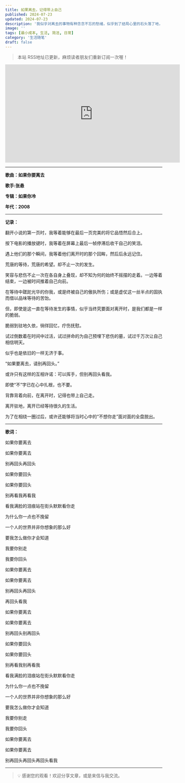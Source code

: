 ```yaml
---
title: 如果离去，记得带上自己
published: 2024-07-23
updated: 2024-07-23
description: '我似乎对离去的事物有种念念不忘的愁绪，似乎到了结局心里的石头落了地，但总是期盼有转机。'
image: ''
tags: [最小成本, 生活, 简洁, 日常]
category: '生活随笔'
draft: false
---
```


> 本站 RSS地址已更新，麻烦读者朋友们重新订阅一次喔！

<iframe width="560" height="315" src="https://www.youtube.com/embed/0fD7XYkMzR0?si=7XuBeyP1oRL63XWK" title="YouTube video player" frameborder="0" allow="accelerometer; autoplay; clipboard-write; encrypted-media; gyroscope; picture-in-picture; web-share" referrerpolicy="strict-origin-when-cross-origin" allowfullscreen></iframe>

---

**歌曲：如果你要离去**

**歌手:张悬**

**专辑：如果你冷**

**年代：2008**

---

**记录：**

翻开小说的第一页时，我等着能够在最后一页完美的将它品悟然后合上。

按下电影的播放键时，我等着在屏幕上最后一帧停滞后收干自己的笑泪。

遇上他们的那个瞬间，我等着他们离开时的那个回眸，然后后永远记住。

荒唐的等待，荒唐的希望。却不止一次的发生。

笑容与悲伤不止一次在各自身上叠现，却不知为何的始终不摇摆的走着。一边等着结束，一边被时间推着自己向前。

在等待中蹉跎光华的你我，或是终被自己的傲执所伤；或是虚仗这一丝半点的固执而借以品味等待的苦饴。

但，即使是这一直在等待发生的事情，似乎当终究要面对离开时，是我们都是一样的脆弱。

脆弱到驻地久依，徜徉回忆，疗伤抚慰。

试过倒数着在时间中过活，试过拼命的为自己预埋下悲伤的墓，试过千万次让自己相信明天。

似乎也是依旧的一样无济于事。

“如果要离去，请别再回头。”

或许只有这样的互相许诺：可以挥手，但别再回头看我。

即使“不”字已在心中扎根，也不要。

背靠背着向前，在离开时，记得也带上自己走。

离开驻地，离开已经等待很久的生活。

为了在相绕一圈过后，或许还能够将当时心中的“不想你走”面对面的全盘脱出。

---

**歌词：**

如果你要离去

如果你要离去

别再回头再回头

如果你要回头

如果你要回头

别再看我再看我

看我满脸的泪痕站在街头默默看你走

为什么你一点也不挽留

一个人的世界并非你想象的那么好

要我怎么做你才会知道

我要你别走

我要你回头

如果你要离去

如果你要离去

别再回头再回头

再回头看我

如果你要离去

如果你要离去

别再回头别再回头

如果你要回头

如果你要回头

别再看我别再看我

看我满脸的泪痕站在街头默默看你走

为什么你一点也不挽留

一个人的世界并非你想象的那么好

要我怎么做你才会知道

我要你别走

我要你回头

如果你要离去

如果你要离去

别再回头再回头再回头看我

---

> 💡 感谢您的观看！欢迎分享文章，或是来信与我交流。